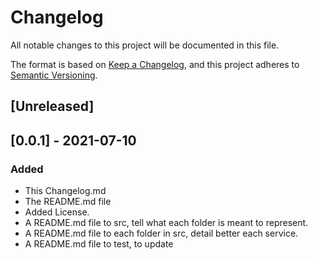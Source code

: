 # Changelog
All notable changes to this project will be documented in this file.

The format is based on [Keep a Changelog](https://keepachangelog.com/en/1.0.0/),
and this project adheres to [Semantic Versioning](https://semver.org/spec/v2.0.0.html).

## [Unreleased]

## [0.0.1] - 2021-07-10
### Added
- This Changelog.md
- The README.md file
- Added License.
- A README.md file to src, tell what each folder is meant to represent.
- A README.md file to each folder in src, detail better each service.
- A README.md file to test, to update
